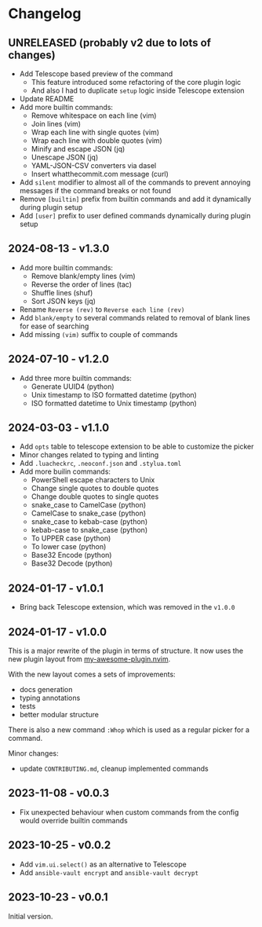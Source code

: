# Changelog

## UNRELEASED (probably v2 due to lots of changes)

- Add Telescope based preview of the command
  - This feature introduced some refactoring of the core plugin logic
  - And also I had to duplicate `setup` logic inside Telescope extension
- Update README
- Add more builtin commands:
  - Remove whitespace on each line (vim)
  - Join lines (vim)
  - Wrap each line with single quotes (vim)
  - Wrap each line with double quotes (vim)
  - Minify and escape JSON (jq)
  - Unescape JSON (jq)
  - YAML-JSON-CSV converters via dasel
  - Insert whatthecommit.com message (curl)
- Add `silent` modifier to almost all of the commands to prevent annoying messages if the command breaks or not found
- Remove `[builtin]` prefix from builtin commands and add it dynamically during plugin setup
- Add `[user]` prefix to user defined commands dynamically during plugin setup

## 2024-08-13 - v1.3.0

- Add more builtin commands:
  - Remove blank/empty lines (vim)
  - Reverse the order of lines (tac)
  - Shuffle lines (shuf)
  - Sort JSON keys (jq)
- Rename `Reverse (rev)` to `Reverse each line (rev)`
- Add `blank/empty` to several commands related to removal of blank lines for ease of searching
- Add missing `(vim)` suffix to couple of commands

## 2024-07-10 - v1.2.0

- Add three more builtin commands:
  - Generate UUID4 (python)
  - Unix timestamp to ISO formatted datetime (python)
  - ISO formatted datetime to Unix timestamp (python)

## 2024-03-03 - v1.1.0

- Add `opts` table to telescope extension to be able to customize the picker
- Minor changes related to typing and linting
- Add `.luacheckrc`, `.neoconf.json` and `.stylua.toml`
- Add more builin commands:
  - PowerShell escape characters to Unix
  - Change single quotes to double quotes
  - Change double quotes to single quotes
  - snake_case to CamelCase (python)
  - CamelCase to snake_case (python)
  - snake_case to kebab-case (python)
  - kebab-case to snake_case (python)
  - To UPPER case (python)
  - To lower case (python)
  - Base32 Encode (python)
  - Base32 Decode (python)

## 2024-01-17 - v1.0.1

- Bring back Telescope extension, which was removed in the `v1.0.0`

## 2024-01-17 - v1.0.0

This is a major rewrite of the plugin in terms of structure. It now uses the new plugin layout from [my-awesome-plugin.nvim](https://github.com/S1M0N38/my-awesome-plugin.nvim).

With the new layout comes a sets of improvements:

- docs generation
- typing annotations
- tests
- better modular structure

There is also a new command `:Whop` which is used as a regular picker for a command.

Minor changes:

- update `CONTRIBUTING.md`, cleanup implemented commands

## 2023-11-08 - v0.0.3

- Fix unexpected behaviour when custom commands from the config
  would override builtin commands

## 2023-10-25 - v0.0.2

- Add `vim.ui.select()` as an alternative to Telescope
- Add `ansible-vault encrypt` and `ansible-vault decrypt`

## 2023-10-23 - v0.0.1

Initial version.

